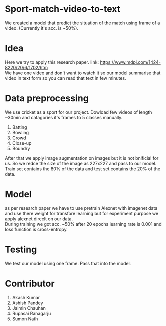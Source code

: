 # Sport-match-video-to-text
We created a model that predict the situation of the match using frame of a video. (Currently it's acc. is ~50%).

# Idea
Here we try to apply this research paper. link: https://www.mdpi.com/1424-8220/20/6/1702/htm <br>
We have one video and don't want to watch it so our model summarise that video in text form so you can read that text in few minutes.

# Data preprocessing 
We use cricket as a sport for our project. Dowload few videos of length ~30min and catagories it's frames to 5 classes manually.
1. Batting
2. Bowling
3. Crowd
4. Close-up
5. Boundry

After that we apply image augmentation on images but it is not bnificial for us. So we redce the size of the image as 227x227 and pass to our model.<br>
Train set contains the 80% of the data and test set contains the 20% of the data. 

# Model
as per research paper we have to use pretrain Alexnet with imagenet data and use there weight for transfore learning but for experiment purpose we apply alexnet direclt on our data.<br>
During training we got acc. ~50% after 20 epochs learning rate is 0.001 and loss function is cross-entropy.

# Testing
We test our model using one frame. Pass that into the model. 

# Contributor
1. Akash Kumar
2. Ashish Pandey
3. Jaimin Chauhan
4. Rupasai Ranagarju
5. Sumon Nath
